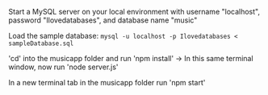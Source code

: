
Start a MySQL server on your local environment with username "localhost", password "Ilovedatabases", and database name "music"

Load the sample database: `mysql -u localhost -p Ilovedatabases < sampleDatabase.sql`

'cd' into the musicapp folder and run 'npm install' -> In this same terminal window, now run 'node server.js'

In a new terminal tab in the musicapp folder run 'npm start'

